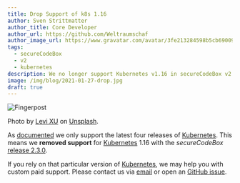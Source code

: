 ```yaml
---
title: Drop Support of k8s 1.16
author: Sven Strittmatter
author_title: Core Developer
author_url: https://github.com/Weltraumschaf
author_image_url: https://www.gravatar.com/avatar/3fe213284598b5cb69009665902c77a1
tags:
  - secureCodeBox
  - v2
  - kubernetes
description: We no longer support Kubernetes v1.16 in secureCodeBox v2.
image: /img/blog/2021-01-27-drop.jpg
draft: true
---
```


![Fingerpost](/img/blog/2021-01-27-drop.jpg)

Photo by [Levi XU](https://unsplash.com/@xusanfeng) on [Unsplash](https://unsplash.com/s/photos/drop).

As [documented](/docs/getting-started/installation#version-support) we only support the latest four releases of [Kubernetes](https://kubernetes.io/). This means we **removed support** for [Kubernetes](https://kubernetes.io/) 1.16 with the _secureCodeBox_ [release 2.3.0](https://github.com/secureCodeBox/secureCodeBox/releases/tag/v2.3.0).

If you rely on that particular version of [Kubernetes](https://kubernetes.io/), we may help you with custom paid support. Please contact us via [email](mailto:securecodebox@iteratec.com) or open an [GitHub issue](https://github.com/secureCodeBox/secureCodeBox/issues).
